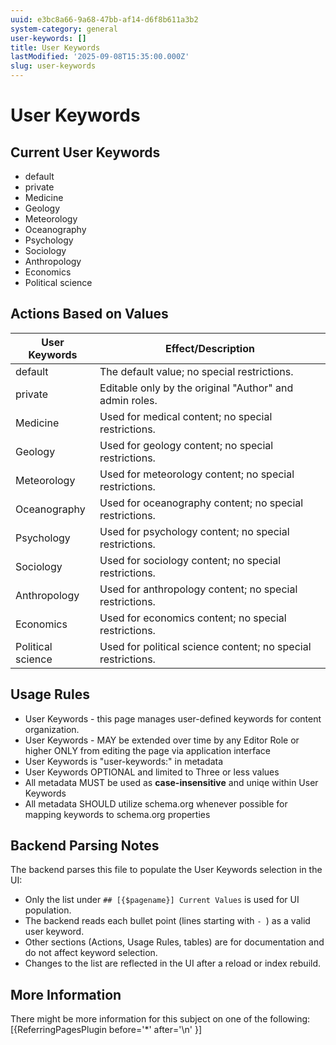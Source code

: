 ```yaml
---
uuid: e3bc8a66-9a68-47bb-af14-d6f8b611a3b2
system-category: general
user-keywords: []
title: User Keywords
lastModified: '2025-09-08T15:35:00.000Z'
slug: user-keywords
---
```

# User Keywords

## Current User Keywords

- default
- private
- Medicine
- Geology
- Meteorology
- Oceanography
- Psychology
- Sociology
- Anthropology
- Economics
- Political science

## Actions Based on Values

| User Keywords | Effect/Description                                                                  |
|-----------------|-----------------------------------------------------------------------------------|
| default         | The default value; no special restrictions.                                        |
| private         | Editable only by the original "Author" and admin roles.                            |
| Medicine        | Used for medical content; no special restrictions.                                 |
| Geology         | Used for geology content; no special restrictions.                                 |
| Meteorology     | Used for meteorology content; no special restrictions.                             |
| Oceanography    | Used for oceanography content; no special restrictions.                            |
| Psychology      | Used for psychology content; no special restrictions.                              |
| Sociology       | Used for sociology content; no special restrictions.                               |
| Anthropology    | Used for anthropology content; no special restrictions.                            |
| Economics       | Used for economics content; no special restrictions.                               |
| Political science | Used for political science content; no special restrictions.                     |

## Usage Rules

- User Keywords - this page manages user-defined keywords for content organization.
- User Keywords - MAY be extended over time by any Editor Role or higher ONLY from editing the page via application interface
- User Keywords is "user-keywords:" in metadata
- User Keywords OPTIONAL and limited to Three or less values
- All metadata MUST be used as **case-insensitive** and uniqe within User Keywords
- All metadata SHOULD utilize schema.org whenever possible for mapping keywords to schema.org properties

## Backend Parsing Notes

The backend parses this file to populate the User Keywords selection in the UI:
- Only the list under `## [{$pagename}] Current Values` is used for UI population.
- The backend reads each bullet point (lines starting with `- `) as a valid user keyword.
- Other sections (Actions, Usage Rules, tables) are for documentation and do not affect keyword selection.
- Changes to the list are reflected in the UI after a reload or index rebuild.

## More Information

There might be more information for this subject on one of the following:
[{ReferringPagesPlugin before='*' after='\n' }]

